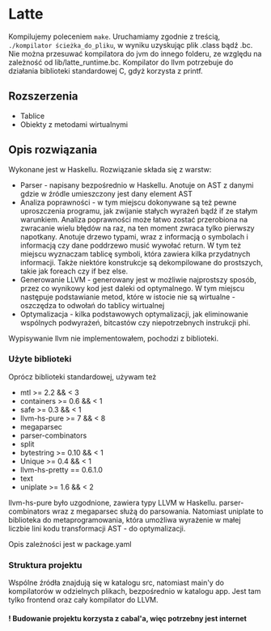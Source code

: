 # Latte

Kompilujemy poleceniem `make`. Uruchamiamy zgodnie z treścią,
`./kompilator ścieżka_do_pliku`, w wyniku uzyskując plik .class bądź .bc.
Nie można przesuwać kompilatora do jvm do innego folderu, ze względu
na zależność od lib/latte_runtime.bc.
Kompilator do llvm potrzebuje do działania biblioteki standardowej C,
gdyż korzysta z printf.

## Rozszerzenia

- Tablice
- Obiekty z metodami wirtualnymi

## Opis rozwiązania

Wykonane jest w Haskellu.
Rozwiązanie składa się z warstw:

- Parser - napisany bezpośrednio w Haskellu. Anotuje on AST z danymi gdzie
w źródle umieszczony jest dany element AST
- Analiza poprawności - w tym miejscu dokonywane są też pewne uproszczenia programu, 
jak zwijanie stałych wyrażeń bądź if ze stałym warunkiem. Analiza poprawności
może łatwo zostać przerobiona na zwracanie wielu błędów na raz, na ten moment
zwraca tylko pierwszy napotkany. Anotuje drzewo typami, wraz z informacją
o symbolach i informacją czy dane poddrzewo musić wywołać return. W tym też
miejscu wyznaczam tablicę symboli, która zawiera kilka przydatnych
informacji. Także niektóre konstrukcje są dekompilowane do prostszych,
takie jak foreach czy if bez else.
- Generowanie LLVM - generowany jest w możliwie najprostszy sposób, przez co wynikowy
kod jest daleki od optymalnego. W tym miejscu następuje podstawianie metod, które
w istocie nie są wirtualne - oszczędza to odwołań do tablicy wirtualnej
- Optymalizacja - kilka podstawowych optymalizacji, jak eliminowanie wspólnych
podwyrażeń, bitcastów czy niepotrzebnych instrukcji phi.

Wypisywanie llvm nie implementowałem, pochodzi z biblioteki.

### Użyte biblioteki

Oprócz biblioteki standardowej, używam też

- mtl >= 2.2 && < 3
- containers >= 0.6 && < 1
- safe >= 0.3 && < 1
- llvm-hs-pure >= 7 && < 8
- megaparsec
- parser-combinators
- split
- bytestring >= 0.10 && < 1
- Unique >= 0.4 && < 1
- llvm-hs-pretty == 0.6.1.0
- text
- uniplate >= 1.6 && < 2

llvm-hs-pure było uzgodnione, zawiera typy LLVM w Haskellu. parser-combinators
wraz z megaparsec służą do parsowania. Natomiast uniplate to biblioteka do
metaprogramowania, która umożliwa wyrażenie w małej liczbie lini kodu
transformacji AST - do optymalizacji.

Opis zależności jest w package.yaml

### Struktura projektu

Wspólne źródła znajdują się w katalogu src, natomiast main'y
do kompilatorów w odzielnych plikach, bezpośrednio w katalogu app.
Jest tam tylko frontend oraz cały kompilator do LLVM.

#### ! Budowanie projektu korzysta z cabal'a, więc potrzebny jest internet
